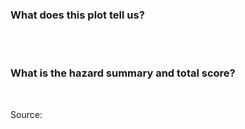 ### What does this plot tell us?
<br>
<span style="font-size:18px;"></span>
<br>

### What is the hazard summary and total score?

<br>
<span style="font-size:18px;"></span>

Source: